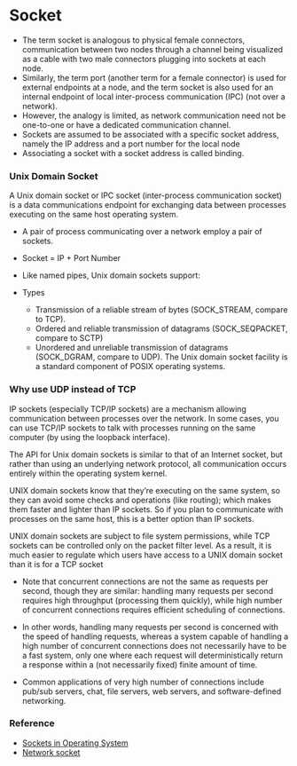 # Socket

- The term socket is analogous to physical female connectors, communication between two nodes through a channel being visualized as a cable with two male connectors plugging into sockets at each node. 
- Similarly, the term port (another term for a female connector) is used for external endpoints at a node, and the term socket is also used for an internal endpoint of local inter-process communication (IPC) (not over a network). 
- However, the analogy is limited, as network communication need not be one-to-one or have a dedicated communication channel.
- Sockets are assumed to be associated with a specific socket address, namely the IP address and a port number for the local node
- Associating a socket with a socket address is called binding.

### Unix Domain Socket

A Unix domain socket or IPC socket (inter-process communication socket) is a data communications endpoint for exchanging data between processes executing on the same host operating system.

- A pair of process communicating over a network employ a pair of sockets.
- Socket = IP + Port Number
- Like named pipes, Unix domain sockets support:

- Types
    - Transmission of a reliable stream of bytes (SOCK_STREAM, compare to TCP).
    - Ordered and reliable transmission of datagrams (SOCK_SEQPACKET, compare to SCTP)
    - Unordered and unreliable transmission of datagrams (SOCK_DGRAM, compare to UDP).
    The Unix domain socket facility is a standard component of POSIX operating systems.

### Why use UDP instead of TCP

IP sockets (especially TCP/IP sockets) are a mechanism allowing communication between processes over the network. In some cases, you can use TCP/IP sockets to talk with processes running on the same computer (by using the loopback interface).

The API for Unix domain sockets is similar to that of an Internet socket, but rather than using an underlying network protocol, all communication occurs entirely within the operating system kernel.

UNIX domain sockets know that they’re executing on the same system, so they can avoid some checks and operations (like routing); which makes them faster and lighter than IP sockets. So if you plan to communicate with processes on the same host, this is a better option than IP sockets.

UNIX domain sockets are subject to file system permissions, while TCP sockets can be controlled only on the packet filter level. As a result, it is much easier to regulate which users have access to a UNIX domain socket than it is for a TCP socket

- Note that concurrent connections are not the same as requests per second, though they are similar: handling many requests per second requires high throughput (processing them quickly), while high number of concurrent connections requires efficient scheduling of connections.

- In other words, handling many requests per second is concerned with the speed of handling requests, whereas a system capable of handling a high number of concurrent connections does not necessarily have to be a fast system, only one where each request will deterministically return a response within a (not necessarily fixed) finite amount of time.

- Common applications of very high number of connections include pub/sub servers, chat, file servers, web servers, and software-defined networking.

### Reference
- [Sockets in Operating System](https://www.youtube.com/watch?v=uagKTbohimU)
- [Network socket](https://en.wikipedia.org/wiki/Network_socket)